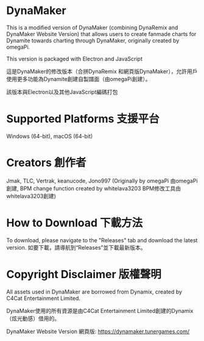# DynaMaker

This is a modified version of DynaMaker (combining DynaRemix and DynaMaker Website Version) that allows users to create fanmade charts for Dynamite towards charting through DynaMaker, originally created by omegaPi. 

This version is packaged with Electron and JavaScript

這是DynaMaker的修改版本（合拼DynaRemix 和網頁版DynaMaker），允許用戶使用更多功能為Dynamite創建自製譜面（由omegaPi創建）。

該版本與Electron以及其他JavaScript編碼打包

# Supported Platforms 支援平台
Windows (64-bit), macOS (64-bit)

# Creators 創作者
Jmak, TLC, Vertrak, keanucode, Jono997
(Originally by omegaPi 由omegaPi創建, BPM change function created by whitelava3203 BPM修改工具由whitelava3203創建) 

# How to Download 下載方法
To download, please navigate to the "Releases" tab and download the latest version.
如要下載，請導航到“Releases”並下載最新版本。

# Copyright Disclaimer 版權聲明
All assets used in DynaMaker are borrowed from Dynamix, created by C4Cat Entertainment Limited.

DynaMaker使用的所有資源是由C4Cat Entertainment Limited創建的Dynamix（炫光動感）借用的。

DynaMaker Website Version 網頁版: https://dynamaker.tunergames.com/
